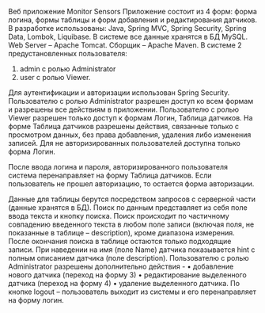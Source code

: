 Веб приложение Monitor Sensors
Приложение состоит из 4 форм: форма логина, формы таблицы и форм добавления и редактирования датчиков.
В разработке использованы: Java, Spring MVC, Spring Security, Spring Data, Lombok, Liquibase.
В системе все данные хранятся в БД MySQL.
Web Server – Apache Tomcat.
Сборщик – Apache Maven.
В системе 2 предустановленных пользователя:
1. admin c ролью Administrator
2. user c ролью Viewer.

Для аутентификации и авторизации использован Spring Security.
Пользователю с ролью Administrator разрешен доступ ко всем формам и разрешены все действиям в приложении.
Пользователю с ролью Viewer разрешен только доступ к формам Логин, Таблица датчиков. На форме Таблица датчиков разрешены действия, связанные только с просмотром данных, без права добавления, удаления либо
изменения записей.
Для не авторизированных пользователей доступна только форма Логин.

После ввода логина и пароля, авторизированного пользователя система перенаправляет на форму Таблица датчиков.
Если пользователь не прошел авторизацию, то остается форма авторизации.

Данные для таблицы берутся посредством запросов с серверной части (данные хранятся в БД).
Поиск по данным представляет из себя поле ввода текста и кнопку поиска. Поиск происходит по частичному
совпадению введенного текста в любом поле записи (включая поля, не показанные в таблице – description), кроме диапазона измерения.
После окончания поиска в таблице остаются только подходящие записи.
При наведении на имя (поле Name) датчика показывается hint с полным описанием датчика (поле description).
Пользователю с ролью Administrator разрешены дополнительно действия -
• добавление нового датчика (переход на форму 3)
• редактирование выделенного датчика (переход на форму 4)
• удаление выделенного датчика.
По кнопке logout – пользователь выходит из системы и его перенаправляет на форму логин.
